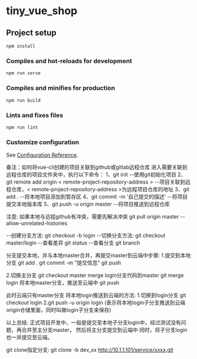 # tiny_vue_shop

## Project setup
```
npm install
```

### Compiles and hot-reloads for development
```
npm run serve
```

### Compiles and minifies for production
```
npm run build
```

### Lints and fixes files
```
npm run lint
```

### Customize configuration
See [Configuration Reference](https://cli.vuejs.org/config/).



备注：如何将vue-cli创建的项目关联到github或gitlab远程仓库
进入需要关联到远程仓库的项目文件夹中，执行以下命令：
1、git init
--使用git初始化项目
2、git remote add origin < remote-project-repository-address >
--项目关联到远程仓库，< remote-project-repository-address >为远程项目仓库的地址
3、git add .
--将本地项目添加到暂存区
4、git commit -m '自己提交的描述'
--将项目提交本地版本库
5、git push -u origin master
--将项目推送到远程仓库

注意:
如果本地与远程github有冲突，需要先解决冲突
git pull origin master --allow-unrelated-histories

--创建分支方法:
git checkout -b login
--切换分支方法:
git checkout master/login
--查看差异
git status
--查看分支
git branch


分支提交本地，并与本地master合并，再提交master到云端中步骤:
1.提交到本地分支 git add .
git commit -m "提交信息"
git push

2.切换主分支
git checkout master
merge login分支代码到master
git merge login
将本地master分支，推送至云端中
git push

此时云端只有master分支 将本地login推送到云端的方法:
1.切换到login分支 git checkout login
2.git push -u origin login (表示将本地login子分支推送到云端origin仓储里面，同时叫做login子分支来保存)


以上总结: 正式项目开发中，一般是提交至本地子分支login中，经过测试没有问题，再合并至主分支master，
然后将主分支提交到云端中 同时，将子分支login也一并提交至云端。



git clone指定分支:
git clone -b dev_xx http://10.1.1.101/service/xxxx.git
